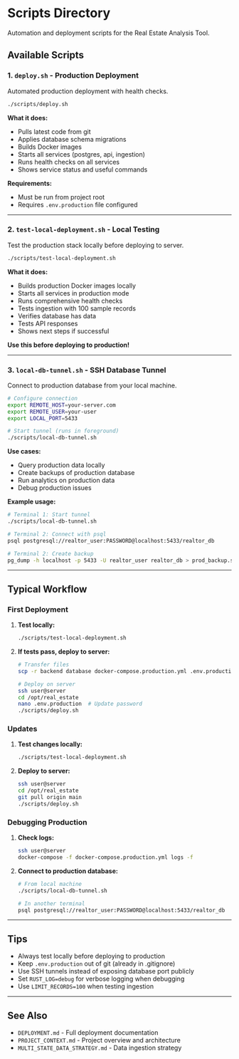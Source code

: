 # Scripts Directory

Automation and deployment scripts for the Real Estate Analysis Tool.

## Available Scripts

### 1. `deploy.sh` - Production Deployment
Automated production deployment with health checks.

```bash
./scripts/deploy.sh
```

**What it does:**
- Pulls latest code from git
- Applies database schema migrations
- Builds Docker images
- Starts all services (postgres, api, ingestion)
- Runs health checks on all services
- Shows service status and useful commands

**Requirements:**
- Must be run from project root
- Requires `.env.production` file configured

---

### 2. `test-local-deployment.sh` - Local Testing
Test the production stack locally before deploying to server.

```bash
./scripts/test-local-deployment.sh
```

**What it does:**
- Builds production Docker images locally
- Starts all services in production mode
- Runs comprehensive health checks
- Tests ingestion with 100 sample records
- Verifies database has data
- Tests API responses
- Shows next steps if successful

**Use this before deploying to production!**

---

### 3. `local-db-tunnel.sh` - SSH Database Tunnel
Connect to production database from your local machine.

```bash
# Configure connection
export REMOTE_HOST=your-server.com
export REMOTE_USER=your-user
export LOCAL_PORT=5433

# Start tunnel (runs in foreground)
./scripts/local-db-tunnel.sh
```

**Use cases:**
- Query production data locally
- Create backups of production database
- Run analytics on production data
- Debug production issues

**Example usage:**
```bash
# Terminal 1: Start tunnel
./scripts/local-db-tunnel.sh

# Terminal 2: Connect with psql
psql postgresql://realtor_user:PASSWORD@localhost:5433/realtor_db

# Terminal 2: Create backup
pg_dump -h localhost -p 5433 -U realtor_user realtor_db > prod_backup.sql
```

---

## Typical Workflow

### First Deployment

1. **Test locally:**
   ```bash
   ./scripts/test-local-deployment.sh
   ```

2. **If tests pass, deploy to server:**
   ```bash
   # Transfer files
   scp -r backend database docker-compose.production.yml .env.production scripts user@server:/opt/real_estate/

   # Deploy on server
   ssh user@server
   cd /opt/real_estate
   nano .env.production  # Update password
   ./scripts/deploy.sh
   ```

### Updates

1. **Test changes locally:**
   ```bash
   ./scripts/test-local-deployment.sh
   ```

2. **Deploy to server:**
   ```bash
   ssh user@server
   cd /opt/real_estate
   git pull origin main
   ./scripts/deploy.sh
   ```

### Debugging Production

1. **Check logs:**
   ```bash
   ssh user@server
   docker-compose -f docker-compose.production.yml logs -f
   ```

2. **Connect to production database:**
   ```bash
   # From local machine
   ./scripts/local-db-tunnel.sh

   # In another terminal
   psql postgresql://realtor_user:PASSWORD@localhost:5433/realtor_db
   ```

---

## Tips

- Always test locally before deploying to production
- Keep `.env.production` out of git (already in .gitignore)
- Use SSH tunnels instead of exposing database port publicly
- Set `RUST_LOG=debug` for verbose logging when debugging
- Use `LIMIT_RECORDS=100` when testing ingestion

---

## See Also

- `DEPLOYMENT.md` - Full deployment documentation
- `PROJECT_CONTEXT.md` - Project overview and architecture
- `MULTI_STATE_DATA_STRATEGY.md` - Data ingestion strategy
